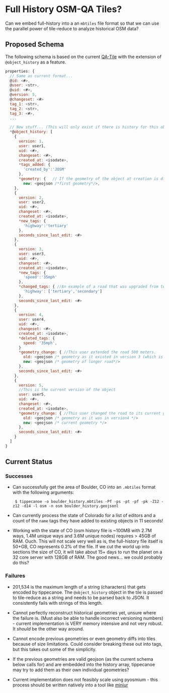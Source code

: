 Full History OSM-QA Tiles?
==========================

Can we embed full-history into a an `mbtiles` file format so that we can use the parallel power of tile-reduce to analyze historical OSM data?

Proposed Schema
---------------
The following schema is based on the current [QA-Tile](http://osmlab.github.io/osm-qa-tiles/historic.html) with the extension of `@object_history` as a feature.

```javascript
properties: {
  // Same as current format...
  @id: <#>,
  @user: <str>,
  @uid: <#>,
  @version: 5,
  @changeset: <#>
  tag_1: <str>,
  tag_2: <str>,
  tag_3: <#>,
  ...

  // New stuff... (This will only exist if there is history for this object)
  *@object_history: [
    {
      version: 1,
      user: user1,
      uid: <#>,
      changeset: <#>,
      created_at: <isodate>,
      *tags_added: {
        'created_by':'JOSM'
      },
      *geometry: {   // If the geometry of the object at creation is different than the current, then store the original as the 'new' value in the first history.
        new: <geojson /*first geometry*/>,
    },
    {
      version: 2,
      user: user2,
      uid: <#>,
      changeset: <#>,
      created_at: <isodate>,
      *new_tags: { 
        'highway':'tertiary' 
      },
      seconds_since_last_edit: <#>
    },
    {
      version: 3,
      user: user3,
      uid: <#>,
      changeset: <#>,
      created_at: <isodate>,
      *new_tags: { 
        'speed':'35mph' 
      },
      *changed_tags: { //An example of a road that was upgraded from tertiary to secondary in this change.
        'highway': ['tertiary','secondary'] 
      },
      seconds_since_last_edit: <#>
    },
    {
      version: 4,
      user: user4,
      uid: <#>,
      changeset: <#>,
      created_at: <isodate>,
      *deleted_tags: {
        speed: '35mph',
      }
      *geometry_change: { //This user extended the road 500 meters.
        old: <geojson /* geometry as it existed in version 3 (which is the same as geometry from version 1)*/ >,
        new: <geojson /* geometry of longer road*/>
      },
      seconds_since_last_edit: <#>
    },
    {
      version: 5,
      //This is the current version of the object
      user: user5,
      uid: <#>,
      changeset: <#>,
      created_at: <isodate>,
      *geometry_change: { //This user changed the road to its current geometry
        old: <geojson /* geometry as it was in version4 */>
        new: <geojson /* current geometry */>
      },
      seconds_since_last_edit: <#>
    }
  ]
}
```

## Current Status

### Successes

 - Can successfully get the area of Boulder, CO into an `.mbtiles` format with the following arguments: 
 
        $ tippecanoe -o boulder_history.mbtiles -Pf -ps -pt -pf -pk -Z12 -z12 -d14 -l osm -n osm boulder_history.geojsonl
        
 - Can currently process the state of Colorado for a list of editors and a count of the `name` tags they have added to existing objects in 11 seconds!

- Working with the state of CO (osm history file is ~100MB with 2.7M ways, 1.4M unique ways and 3.6M unique nodes) requires > 45GB of RAM. Ouch. This will not scale very well as is, the full-history file itself is 50+GB, CO represents 0.2% of the file. If we cut the world up into sections the size of CO, it will take about 15+ days to run the planet on a 32 core server with 128GB of RAM. The good news... we could probably do this?


### Failures

 - 201,534 is the maximum length of a string (characters) that gets encoded by tippecanoe. The `@object_history` object in the tile is passed to tile-reduce as a string and needs to be parsed back to JSON. It consistently fails with strings of this length.

 - Cannot perfectly reconstruct historical geometries yet, unsure where the failure is. (Must also be able to handle incorrect versioning numbers) - current implementation is VERY memory intensive and not very robust. It _should_ be the other way around.
 
 - Cannot encode previous geometries or even geometry diffs into tiles because of size limitations. Could consider breaking these out into tags, but this takes out some of the simplicity.
 
 - If the previous geometries are valid geojson (as the current schema below calls for) and are embedded into the history array, tippecanoe may try to add them as their own individual geometries?
 
 - Current implementation does not feasibly scale using pyosmium - this process should be written natively into a tool like [minjur](https://github.com/mapbox/minjur)

